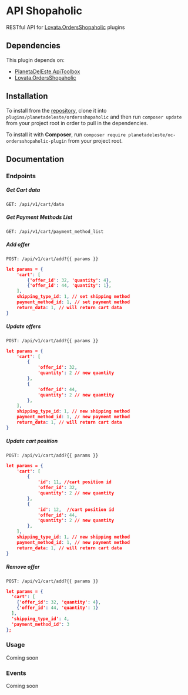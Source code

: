 # API Shopaholic
RESTful API for [Lovata.OrdersShopaholic](https://octobercms.com/plugin/lovata-ordersshopaholic) plugins

## Dependencies
This plugin depends on:

- [PlanetaDelEste.ApiToolbox](https://github.com/planetadeleste/oc-api-toolbox)
- [Lovata.OrdersShopaholic](https://octobercms.com/plugin/lovata-ordersshopaholic)

## Installation
To install from the [repository](https://github.com/planetadeleste/oc-ordersshopaholic-api), clone it into `plugins/planetadeleste/ordersshopaholic` and then run `composer update` from your project root in order to pull in the dependencies.

To install it with **Composer**, run `composer require planetadeleste/oc-ordersshopaholic-plugin` from your project root.

## Documentation

### Endpoints

##### Get Cart data

`GET: /api/v1/cart/data`

##### Get Payment Methods List

`GET: /api/v1/cart/payment_method_list`

##### Add offer

`POST: /api/v1/cart/add?{{ params }}`

```json
let params = {
    'cart': [
        {'offer_id': 32, 'quantity': 4},
        {'offer_id': 44, 'quantity': 1},
    ],
    shipping_type_id: 1, // set shipping method
    payment_method_id: 1, // set payment method
    return_data: 1, // will return cart data
}
```

##### Update offers

`POST: /api/v1/cart/add?{{ params }}`

```json
let params = {
    'cart': [
        {
            'offer_id': 32,
            'quantity': 2 // new quantity
        },
        {
            'offer_id': 44,
            'quantity': 2 // new quantity
        },
    ],
    shipping_type_id: 1, // new shipping method
    payment_method_id: 1, // new payment method
    return_data: 1, // will return cart data
}
```

##### Update cart position

`POST: /api/v1/cart/add?{{ params }}`

```json
let params = {
    'cart': [
        {
            'id': 11, //cart position id
            'offer_id': 32,
            'quantity': 2 // new quantity
        },
        {
            'id': 12,  //cart position id
            'offer_id': 44,
            'quantity': 2 // new quantity
        },
    ],
    shipping_type_id: 1, // new shipping method
    payment_method_id: 1, // new payment method
    return_data: 1, // will return cart data
}
```

##### Remove offer

`POST: /api/v1/cart/add?{{ params }}`

```json
let params = {
  'cart': [
    {'offer_id': 32, 'quantity': 4},
    {'offer_id': 44, 'quantity': 1}
  ],
  'shipping_type_id': 4,
  'payment_method_id': 3
};
```

### Usage
Coming soon

### Events
Coming soon

